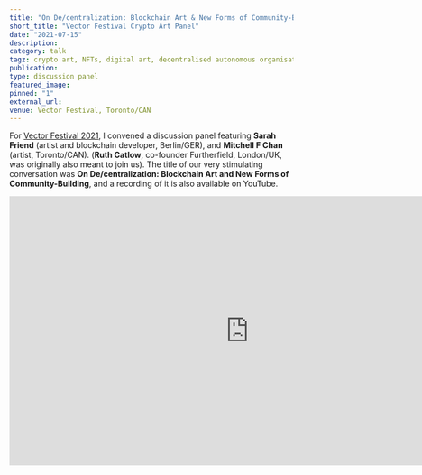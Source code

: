 ```yaml
---
title: "On De/centralization: Blockchain Art & New Forms of Community-Building"
short_title: "Vector Festival Crypto Art Panel"
date: "2021-07-15"
description:
category: talk
tagz: crypto art, NFTs, digital art, decentralised autonomous organisations
publication:
type: discussion panel
featured_image:
pinned: "1"
external_url:
venue: Vector Festival, Toronto/CAN
---
```


For [Vector Festival 2021](https://vectorfestival.org/), I convened a discussion panel featuring **Sarah Friend** (artist and blockchain developer, Berlin/GER), and **Mitchell F Chan** (artist, Toronto/CAN). (**Ruth Catlow**, co-founder Furtherfield, London/UK, was originally also meant to join us). The title of our very stimulating conversation was **On De/centralization: Blockchain Art and New Forms of Community-Building**, and a recording of it is also available on YouTube.

<iframe width="848" height="477" src="https://www.youtube.com/embed/krrR6SR-a0k" title="YouTube video player" frameborder="0" allow="accelerometer; clipboard-write; encrypted-media; gyroscope; picture-in-picture" allowfullscreen></iframe>
